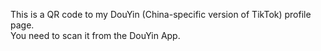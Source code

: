 This is a QR code to my DouYin (China-specific version of TikTok) profile page.</br>
You need to scan it from the DouYin App.